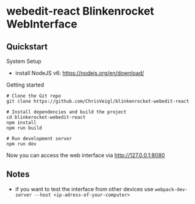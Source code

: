 # webedit-react  Blinkenrocket WebInterface

## Quickstart

System Setup

* install NodeJS v6: https://nodejs.org/en/download/

Getting started

    # Clone the Git repo
    git clone https://github.com/ChrisVeigl/blinkenrocket-webedit-react

    # Install dependencies and build the project
    cd blinkerocket-webedit-react
    npm install
    npm run build

    # Run development server
    npm run dev

Now you can access the web interface via http://127.0.0.1:8080

## Notes

* if you want to test the interface from other devices use `webpack-dev-server --host <ip-adress-of-your-computer>`
